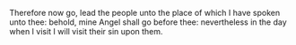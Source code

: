 Therefore now go, lead the people unto the place of which I have spoken unto thee: behold, mine Angel shall go before thee: nevertheless in the day when I visit I will visit their sin upon them.
